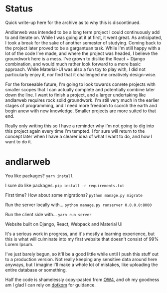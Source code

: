 # Status
Quick write-up here for the archive as to why this is discontinued.

Andlarweb was intended to be a long term project I could continuously add to and iterate on. While I was going at it at first, it went great. As anticipated, I took a break for the sake of another semester of studying. Coming back to the project later proved to be a gargantuan task. While I'm still happy with a lot of the code I've made, and where the project was headed, I believe the groundwork here is a mess. I've grown to dislike the React + Django combination, and would much rather look forward to a more basic approach. While Material-UI was also a fun toy to play with, I did not particularly enjoy it, nor find that it challenged me creatively design-wise.

For the forseeable future, I'm going to look towards conrete projects with smaller scopes that I can actually complete and potentially combine later down the line. I want to finish a project, and a larger undertaking like andlarweb requires rock solid groundwork. I'm still very much in the earlier stages of programming, and I need more freedom to scorch the earth and begin anew with new knowledge. Smaller projects are more suited to that end.

Really only writing this so I have a reminder why I'm not going to dig into this project again every time I'm tempted. I for sure will return to the concept later when I have a clearer idea of what I want to do, and how I want to do it.


# andlarweb

You like packages?
`yarn install`

I sure do like packages.
`pip install -r requirements.txt`

First time? How about some migrations?
`python manage.py migrate`

Run the server locally with...
`python manage.py runserver 0.0.0.0:8000`

Run the client side with...
`yarn run server`

Website built on Django, React, Webpack and Material UI

It's a serious work in progress, and it's mostly a learning experience, but this is what will culminate into my first website that doesn't consist of 99% Lorem Ipsum.

I've just barely begun, so it'll be a good little while until I push this stuff out to a production version. Not really keeping any sensitive data around here anyways, but I imagine I'll make a whole lot of mistakes, like uploading the entire database or something.

Half the code is shamelessly copy-pasted from [OW4](https://github.com/dotKom/onlineweb4), and oh my goodness am I glad I can rely on [dotkom](https://github.com/dotKom) for guidance.
